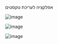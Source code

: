אפלקציה לעריכת טקסטים 

![image](https://github.com/user-attachments/assets/6c816514-8e7c-4fe1-933d-49630fa86df8)

![image](https://github.com/user-attachments/assets/a388912a-ca04-432d-afcb-77de16684d4b)

![image](https://github.com/user-attachments/assets/c3dfbeef-7c3a-49f5-b2a4-70ebbfcc1623)
